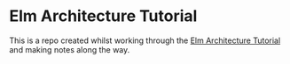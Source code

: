 # Elm Architecture Tutorial

This is a repo created whilst working through the
[Elm Architecture Tutorial](https://github.com/evancz/elm-architecture-tutorial/) and
making notes along the way.
